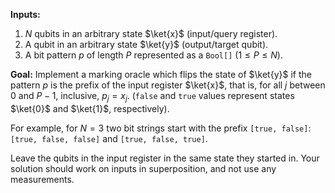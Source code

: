 **Inputs:** 

1. $N$ qubits in an arbitrary state $\ket{x}$ (input/query register).
2. A qubit in an arbitrary state $\ket{y}$ (output/target qubit).
3. A bit pattern $p$ of length $P$ represented as a `Bool[]` ($1 ≤ P ≤ N$).

**Goal:** 
Implement a marking oracle which flips the state of $\ket{y}$ if the pattern $p$ is the prefix of the input register $\ket{x}$, that is, for all $j$ between $0$ and $P - 1$, inclusive, $p_j = x_j$. (`false` and `true` values represent states $\ket{0}$ and $\ket{1}$, respectively).

For example, for $N = 3$ two bit strings start with the prefix `[true, false]`: `[true, false, false]` and `[true, false, true]`.

Leave the qubits in the input register in the same state they started in.
Your solution should work on inputs in superposition, and not use any measurements.